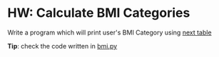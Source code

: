 # HW: Calculate BMI Categories

Write a program which will print user's BMI Category using [next table](https://en.wikipedia.org/wiki/Body_mass_index#Categories)

**Tip**: check the code written in [bmi.py](./bmi.py)

